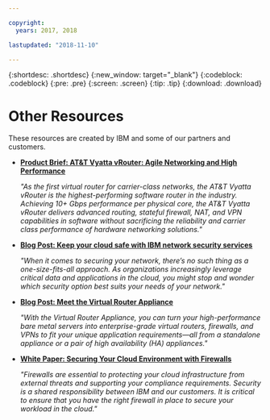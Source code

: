 ```yaml
---

copyright:
  years: 2017, 2018

lastupdated: "2018-11-10"

---
```


{:shortdesc: .shortdesc}
{:new_window: target="_blank"}
{:codeblock: .codeblock}
{:pre: .pre}
{:screen: .screen}
{:tip: .tip}
{:download: .download}

# Other Resources

These resources are created by IBM and some of our partners and customers.

* [**Product Brief: AT&T Vyatta vRouter: Agile Networking and High Performance**](https://ibm.box.com/s/v1kp0nhfa8eqmnj0klosc8zkgixzcis2)

    *"As the first virtual router for carrier-class networks, the AT&T Vyatta vRouter is the highest-performing software router in the industry. Achieving 10+ Gbps performance per physical core, the AT&T Vyatta vRouter delivers advanced routing, stateful firewall, NAT, and VPN capabilities in software without sacrificing the reliability and carrier class performance of hardware networking solutions."*

* [**Blog Post: Keep your cloud safe with IBM network security services**](https://www.ibm.com/blogs/bluemix/2017/09/keep-cloud-safe-ibm-network-security-services/)

    *"When it comes to securing your network, there’s no such thing as a one-size-fits-all approach. As organizations increasingly leverage critical data and applications in the cloud, you might stop and wonder which security option best suits your needs of your network."*
    
* [**Blog Post: Meet the Virtual Router Appliance**](https://www.ibm.com/blogs/bluemix/2017/07/virtual-router-appliance/)

    *"With the Virtual Router Appliance, you can turn your high-performance bare metal servers into enterprise-grade virtual routers, firewalls, and VPNs to fit your unique application requirements—all from a standalone appliance or a pair of high availability (HA) appliances."*
    
* [**White Paper: Securing Your Cloud Environment with Firewalls**](https://www-01.ibm.com/common/ssi/cgi-bin/ssialias?htmlfid=KUS12407USEN&)

	*"Firewalls are essential to protecting your cloud infrastructure from external threats and supporting your compliance requirements. Security is a shared responsibility between IBM and our customers. It is critical to ensure that you have the right firewall in place to secure your workload in the cloud."*
